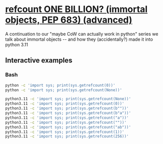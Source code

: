 # [refcount ONE BILLION? (immortal objects, PEP 683) (advanced)](https://youtu.be/i5ZaVC4sEZA)

A continuation to our "maybe CoW can actually work in python" series we talk about immortal objects -- and how they (accidentally?) made it into python 3.11

## Interactive examples

### Bash

```bash
python -c 'import sys; print(sys.getrefcount(0))'
python -c 'import sys; print(sys.getrefcount(None))'

python3.11 -c 'import sys; print(sys.getrefcount(None))'
python3.11 -c 'import sys; print(sys.getrefcount(0))'
python3.11 -c 'import sys; print(sys.getrefcount(b""))'
python3.11 -c 'import sys; print(sys.getrefcount(b"a"))'
python3.11 -c 'import sys; print(sys.getrefcount("a"))'
python3.11 -c 'import sys; print(sys.getrefcount(""))'
python3.11 -c 'import sys; print(sys.getrefcount("ab"))'
python3.11 -c 'import sys; print(sys.getrefcount(1))'
python3.11 -c 'import sys; print(sys.getrefcount(256))'
```

